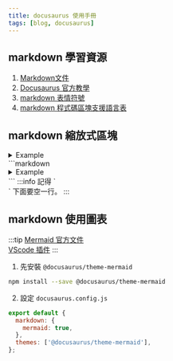 ```yaml
---
title: docusaurus 使用手冊
tags: [blog, docusaurus]
---
```

## markdown 學習資源
1. [Markdown文件](https://markdown.tw/)
2. [Docusaurus 官方教學](https://docusaurus.io/zh-CN/docs/markdown-features)
3. [markdown 表情符號](https://gist.github.com/rxaviers/7360908)
4. [markdown 程式碼區塊支援語言表](https://prismjs.com/#supported-languages)

## markdown 縮放式區塊
<details>
<summary>Example</summary>

Here is an example
</details>
```markdown
<details>
<summary>Example</summary>

Here is an example
</details>
```
:::info
記得 `<summary></summary>` 下面要空一行。
:::

## markdown 使用圖表
:::tip
[Mermaid 官方文件](https://mermaid.js.org/intro/)  
[VScode 插件](https://marketplace.visualstudio.com/items?itemName=bierner.markdown-mermaid)
:::
1. 先安裝 `@docusaurus/theme-mermaid`
```bash
npm install --save @docusaurus/theme-mermaid
```
2. 設定 `docusaurus.config.js`
```js
export default {
  markdown: {
    mermaid: true,
  },
  themes: ['@docusaurus/theme-mermaid'],
};
```